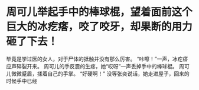 # 周可儿举起手中的棒球棍，望着面前这个巨大的冰疙瘩，咬了咬牙，却果断的用力砸了下去！
毕竟是学过医的女人，对于尸体的抵触并没有那么厉害。
“咔嚓！”一声，冰疙瘩应声碎裂开来。
周可儿的手反震的生疼，她“哎呀”一声丢掉手中的棒球棍。
周可儿微微蹙眉，揉着自己的手掌。
“好硬啊！”
没等张奕说话，她走进屋子，回来的时候手中已经

